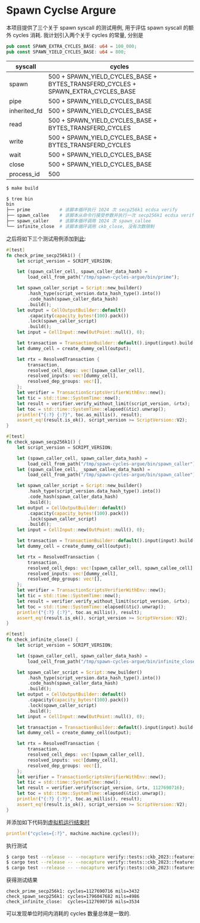 # Spawn Cyclse Argure

本项目提供了三个关于 spawn syscall 的测试用例, 用于评估 spawn syscall 的额外 cycles 消耗. 我计划引入两个关于 cycles 的常量, 分别是

```rs
pub const SPAWN_EXTRA_CYCLES_BASE: u64 = 100_000;
pub const SPAWN_YIELD_CYCLES_BASE: u64 = 800;
```

|   syscall    |                                      cycles                                      |
| ------------ | -------------------------------------------------------------------------------- |
| spawn        | 500 + SPAWN_YIELD_CYCLES_BASE + BYTES_TRANSFERD_CYCLES + SPAWN_EXTRA_CYCLES_BASE |
| pipe         | 500 + SPAWN_YIELD_CYCLES_BASE                                                    |
| inherited_fd | 500 + SPAWN_YIELD_CYCLES_BASE                                                    |
| read         | 500 + SPAWN_YIELD_CYCLES_BASE + BYTES_TRANSFERD_CYCLES                           |
| write        | 500 + SPAWN_YIELD_CYCLES_BASE + BYTES_TRANSFERD_CYCLES                           |
| wait         | 500 + SPAWN_YIELD_CYCLES_BASE                                                    |
| close        | 500 + SPAWN_YIELD_CYCLES_BASE                                                    |
| process_id   | 500                                                                              |

```sh
$ make build
```

```sh
$ tree bin
bin
├── prime           # 该脚本循环执行 1024 次 secp256k1 ecdsa verify
├── spawn_callee    # 该脚本从命令行接受参数并执行一次 secp256k1 ecdsa verify
├── spawn_caller    # 该脚本循环调用 1024 次 spawn_callee
└── infinite_close  # 该脚本循环调用 ckb_close, 没有次数限制
```

之后将如下三个测试用例添加到[此](https://github.com/nervosnetwork/ckb/blob/ckb2023/script/src/verify/tests/ckb_latest/features_since_v2023.rs):

```rs
#[test]
fn check_prime_secp256k1() {
    let script_version = SCRIPT_VERSION;

    let (spawn_caller_cell, spawn_caller_data_hash) =
        load_cell_from_path("/tmp/spawn-cycles-argue/bin/prime");

    let spawn_caller_script = Script::new_builder()
        .hash_type(script_version.data_hash_type().into())
        .code_hash(spawn_caller_data_hash)
        .build();
    let output = CellOutputBuilder::default()
        .capacity(capacity_bytes!(100).pack())
        .lock(spawn_caller_script)
        .build();
    let input = CellInput::new(OutPoint::null(), 0);

    let transaction = TransactionBuilder::default().input(input).build();
    let dummy_cell = create_dummy_cell(output);

    let rtx = ResolvedTransaction {
        transaction,
        resolved_cell_deps: vec![spawn_caller_cell],
        resolved_inputs: vec![dummy_cell],
        resolved_dep_groups: vec![],
    };
    let verifier = TransactionScriptsVerifierWithEnv::new();
    let tic = std::time::SystemTime::now();
    let result = verifier.verify_without_limit(script_version, &rtx);
    let toc = std::time::SystemTime::elapsed(&tic).unwrap();
    println!("{:?} {:?}", toc.as_millis(), result);
    assert_eq!(result.is_ok(), script_version >= ScriptVersion::V2);
}

#[test]
fn check_spawn_secp256k1() {
    let script_version = SCRIPT_VERSION;

    let (spawn_caller_cell, spawn_caller_data_hash) =
        load_cell_from_path("/tmp/spawn-cycles-argue/bin/spawn_caller");
    let (spawn_callee_cell, _spawn_callee_data_hash) =
        load_cell_from_path("/tmp/spawn-cycles-argue/bin/spawn_callee");

    let spawn_caller_script = Script::new_builder()
        .hash_type(script_version.data_hash_type().into())
        .code_hash(spawn_caller_data_hash)
        .build();
    let output = CellOutputBuilder::default()
        .capacity(capacity_bytes!(100).pack())
        .lock(spawn_caller_script)
        .build();
    let input = CellInput::new(OutPoint::null(), 0);

    let transaction = TransactionBuilder::default().input(input).build();
    let dummy_cell = create_dummy_cell(output);

    let rtx = ResolvedTransaction {
        transaction,
        resolved_cell_deps: vec![spawn_caller_cell, spawn_callee_cell],
        resolved_inputs: vec![dummy_cell],
        resolved_dep_groups: vec![],
    };
    let verifier = TransactionScriptsVerifierWithEnv::new();
    let tic = std::time::SystemTime::now();
    let result = verifier.verify_without_limit(script_version, &rtx);
    let toc = std::time::SystemTime::elapsed(&tic).unwrap();
    println!("{:?} {:?}", toc.as_millis(), result);
    assert_eq!(result.is_ok(), script_version >= ScriptVersion::V2);
}

#[test]
fn check_infinite_close() {
    let script_version = SCRIPT_VERSION;

    let (spawn_caller_cell, spawn_caller_data_hash) =
        load_cell_from_path("/tmp/spawn-cycles-argue/bin/infinite_close");

    let spawn_caller_script = Script::new_builder()
        .hash_type(script_version.data_hash_type().into())
        .code_hash(spawn_caller_data_hash)
        .build();
    let output = CellOutputBuilder::default()
        .capacity(capacity_bytes!(100).pack())
        .lock(spawn_caller_script)
        .build();
    let input = CellInput::new(OutPoint::null(), 0);

    let transaction = TransactionBuilder::default().input(input).build();
    let dummy_cell = create_dummy_cell(output);

    let rtx = ResolvedTransaction {
        transaction,
        resolved_cell_deps: vec![spawn_caller_cell],
        resolved_inputs: vec![dummy_cell],
        resolved_dep_groups: vec![],
    };
    let verifier = TransactionScriptsVerifierWithEnv::new();
    let tic = std::time::SystemTime::now();
    let result = verifier.verify(script_version, &rtx, 1127690716);
    let toc = std::time::SystemTime::elapsed(&tic).unwrap();
    println!("{:?} {:?}", toc.as_millis(), result);
    assert_eq!(result.is_ok(), script_version >= ScriptVersion::V2);
}
```

并添加如下代码到[虚拟机运行结束时](https://github.com/nervosnetwork/ckb/blob/ckb2023/script/src/verify.rs#L1018)

```rs
println!("cycles={:?}", machine.machine.cycles());
```

执行测试

```sh
$ cargo test --release -- --nocapture verify::tests::ckb_2023::features_since_v2023::check_prime_secp256k1
$ cargo test --release -- --nocapture verify::tests::ckb_2023::features_since_v2023::check_spawn_secp256k1
$ cargo test --release -- --nocapture verify::tests::ckb_2023::features_since_v2023::check_infinite_close
```

获得测试结果

```text
check_prime_secp256k1: cycles=1127690716 mils=3432
check_spawn_secp256k1: cycles=1796047682 mils=4986
check_infinite_close:  cycles=1127690716 mils=3534
```

可以发现单位时间内消耗的 cycles 数量总体是一致的.
